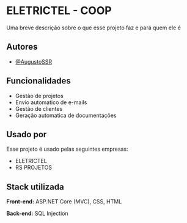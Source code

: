 
# ELETRICTEL - COOP

Uma breve descrição sobre o que esse projeto faz e para quem ele é


## Autores

- [@AugustoSSR](https://www.github.com/AugustoSSR)


## Funcionalidades

- Gestão de projetos
- Envio automatico de e-mails
- Gestão de clientes
- Geração automatica de documentações


## Usado por

Esse projeto é usado pelas seguintes empresas:

- ELETRICTEL
- RS PROJETOS


## Stack utilizada

**Front-end:** ASP.NET Core (MVC), CSS, HTML

**Back-end:** SQL Injection

